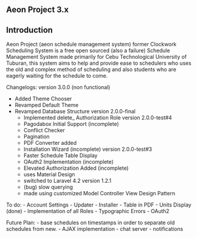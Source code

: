 Aeon Project 3.x
--------------------------------------


Introduction
--------------------------------------
Aeon Project (aeon schedule management system) former Clockwork Scheduling System is a free open sourced (also a failure) Schedule Management System made primarily for Cebu Technological University of Tuburan, this system aims to help and provide ease to schedulers who uses the old and complex method of scheduling and also students who are eagerly waiting for the schedule to come.

Changelogs:
version 3.0.0 (non functional)
  * Added Theme Chooser
  * Revamped Default Theme
  * Revamped Database Structure
version 2.0.0-final
	* Implemented delete_ Authorization Role
version 2.0.0-test#4
	* Pagodabox Initial Support (incomplete)
	* Conflict Checker
	* Pagination
	* PDF Converter added
	* Installation Wizard (incomplete)
version 2.0.0-test#3
	* Faster Schedule Table Display
	* OAuth2 Implementation (incomplete)
	* Elevated Authorization Added (incomplete)
	* uses Material Design
	* switched to Laravel 4.2
version 1.2.1
	* (bug) slow querying
	* made using customized Model Controller View Design Pattern


To do:
	- Account Settings
	- Updater
	- Installer
	- Table in PDF
	- Units Display (done)
	- Implementation of all Roles
	- Typographic Errors
	- OAuth2

Future Plan:
	- base schedules on timestamps in order to separate old schedules from new.
	- AJAX implementation
	- chat server
	- notifications


